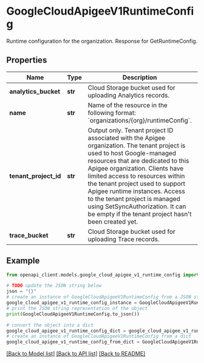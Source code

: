 # GoogleCloudApigeeV1RuntimeConfig

Runtime configuration for the organization. Response for GetRuntimeConfig.

## Properties

Name | Type | Description | Notes
------------ | ------------- | ------------- | -------------
**analytics_bucket** | **str** | Cloud Storage bucket used for uploading Analytics records. | [optional] 
**name** | **str** | Name of the resource in the following format: &#x60;organizations/{org}/runtimeConfig&#x60;. | [optional] 
**tenant_project_id** | **str** | Output only. Tenant project ID associated with the Apigee organization. The tenant project is used to host Google-managed resources that are dedicated to this Apigee organization. Clients have limited access to resources within the tenant project used to support Apigee runtime instances. Access to the tenant project is managed using SetSyncAuthorization. It can be empty if the tenant project hasn&#39;t been created yet. | [optional] [readonly] 
**trace_bucket** | **str** | Cloud Storage bucket used for uploading Trace records. | [optional] 

## Example

```python
from openapi_client.models.google_cloud_apigee_v1_runtime_config import GoogleCloudApigeeV1RuntimeConfig

# TODO update the JSON string below
json = "{}"
# create an instance of GoogleCloudApigeeV1RuntimeConfig from a JSON string
google_cloud_apigee_v1_runtime_config_instance = GoogleCloudApigeeV1RuntimeConfig.from_json(json)
# print the JSON string representation of the object
print(GoogleCloudApigeeV1RuntimeConfig.to_json())

# convert the object into a dict
google_cloud_apigee_v1_runtime_config_dict = google_cloud_apigee_v1_runtime_config_instance.to_dict()
# create an instance of GoogleCloudApigeeV1RuntimeConfig from a dict
google_cloud_apigee_v1_runtime_config_from_dict = GoogleCloudApigeeV1RuntimeConfig.from_dict(google_cloud_apigee_v1_runtime_config_dict)
```
[[Back to Model list]](../README.md#documentation-for-models) [[Back to API list]](../README.md#documentation-for-api-endpoints) [[Back to README]](../README.md)


